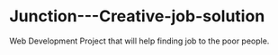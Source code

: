 # Junction---Creative-job-solution
Web Development Project that will help finding job to the poor people.
